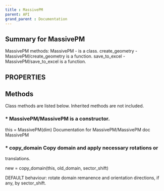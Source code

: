 ```yaml
---
title : MassivePM
parent: API
grand_parent : Documentation
---
```

## Summary for MassivePM
MassivePM methods:
MassivePM - is a class.
create_geometry - MassivePM/create_geometry is a function.
save_to_excel - MassivePM/save_to_excel is a function.
## PROPERTIES
## Methods
Class methods are listed below. Inherited methods are not included.
### * MassivePM/MassivePM is a constructor.
this = MassivePM(dim)
Documentation for MassivePM/MassivePM
doc MassivePM

### * copy_domain Copy domain and apply necessary rotations or
translations.

new = copy_domain(this, old_domain, sector_shift)

DEFAULT behaviour: rotate domain remanence and orientation
directions, if any, by sector_shift.


